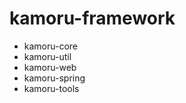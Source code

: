 kamoru-framework
================
  * kamoru-core
  * kamoru-util
  * kamoru-web
  * kamoru-spring
  * kamoru-tools


